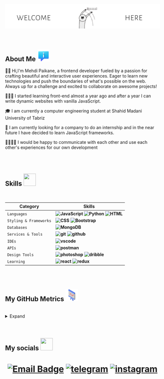 

**![Banner Image](https://github.com/paikane/paikane/blob/main/banner5.gif?raw=true](https://github.com/paikane/paikane/blob/main/banner5.gif?raw=true))**  
<br/>
<br/>
<h2>About Me <img width="40x" height="40px" src="https://github.com/paikane/paikane/blob/main/icons8-about-94.png?raw=true" /> </h2>
<p>👋🏻 Hi,I'm Mehdi Paikane, a frontend developer fueled by a passion for crafting beautiful and interactive user experiences. Eager to learn new technologies and push the boundaries of what's possible on the web. Always up for a challenge and excited to collaborate on awesome projects!</p>

<p>🧑🏻‍💻 I started learning front-end almost a year ago and after a year I can write dynamic websites with vanilla JavaScript.</p>

<p>🎓 I am currently a computer engineering student at Shahid Madani University of Tabriz</p>

<p>🎯 I am currently looking for a company to do an internship and in the near future I have decided to learn JavaScript frameworks.</p>

<p>🫱🏻‍🫲🏻 I would be happy to communicate with each other and use each other's experiences for our own development</p> 
<br/>
<br/>
<h2>Skills <img width="40x" height="40px" src="https://img.icons8.com/?size=100&id=JotyIGuwYDA8&format=png&color=000000" /> </h2>
<br/>

| Category | Skills |
| --- | --- |
| `Languages` |**![JavaScript](https://img.shields.io/badge/JavaScript-F7DF1E?style=for-the-badge&logo=javascript&logoColor=black)** **![Python](https://img.shields.io/badge/Python-3776AB?style=for-the-badge&logo=python&logoColor=white)** **![HTML](https://img.shields.io/badge/HTML5-E34F26?style=for-the-badge&logo=html5&logoColor=white)** |
| `Styling & Frameworks` | **![CSS](https://img.shields.io/badge/CSS3-1572B6?style=for-the-badge&logo=css3&logoColor=white)** **![Bootstrap](https://img.shields.io/badge/Bootstrap-563D7C?style=for-the-badge&logo=bootstrap&logoColor=white)** |
| `Databases` | **![MongoDB](https://img.shields.io/badge/MongoDB-4EA94B?style=for-the-badge&logo=mongodb&logoColor=white)** |
| `Services & Tools` | **![git](https://img.shields.io/badge/GIT-E44C30?style=for-the-badge&logo=git&logoColor=white)** **![github](	https://img.shields.io/badge/GitHub-100000?style=for-the-badge&logo=github&logoColor=white)** |
| `IDEs` | **![vscode](https://img.shields.io/badge/VS_Code-0078D4?style=for-the-badge&logo=visual%20studio%20code&logoColor=white)** |
| `APIs` | **![postman](https://img.shields.io/badge/POSTMAN-ff6633?style=for-the-badge&logo=postman&logoColor=white)** |
| `Design Tools` | **![photoshop](https://img.shields.io/badge/Adobe%20Photoshop-31A8FF?style=for-the-badge&logo=Adobe%20Photoshop&logoColor=black)** **![dribble](https://img.shields.io/badge/Dribbble-EA4C89?style=for-the-badge&logo=dribbble&logoColor=white)** |
| `Learning` | **![react](https://img.shields.io/badge/React-20232A?style=for-the-badge&logo=react&logoColor=61DAFB)** **![redux](https://img.shields.io/badge/Redux-593D88?style=for-the-badge&logo=redux&logoColor=white)** |
<br/>
<br/>
<!--<h2>Projects <img width="40x" height="40px" src="https://github.com/paikane/paikane/blob/main/icons8-news-94.png?raw=true" /> </h2>
<br/>

| Projects | Deployed Link | Repository | Tech Stack & Tools |
| ----- | --- | --- | ---- |
|`Designlyfe`|[View](readme.com)|[View](readme.com)|`HTML` `CSS`|
<br/>
<br/>-->
<h2>My GitHub Metrics <img width="40x" height="40px" src="https://github.com/paikane/paikane/blob/main/icons8-statistics-50.png?raw=true" /> </h2>
<br/>

<details>

  <summary>Expand</summary>
<br/>

  | Header 1 | Header 2 |
  | -------- | -------- |
  | ![Anurag's GitHub stats](https://github-readme-stats.vercel.app/api?username=paikane&show_icons=true&theme=transparent)    | ![Top Langs](https://github-readme-stats.vercel.app/api/top-langs/?username=paikane&langs_count=8)   |
  
</details>
<br/>
<br/>
<h2>My socials <img width="40x" height="40px" src="https://img.icons8.com/?size=100&id=CLuWGSvnuOz9&format=png&color=000000" /> </h2>
<h1 align="center">
  
[![Email Badge](https://img.shields.io/badge/Gmail-efefef?style=for-the-badge&logo=gmail&logoColor=black)](mailto:m.mehdi.paikane@gmail.com)
[![telegram](https://img.shields.io/badge/Telegram-efefef?style=for-the-badge&logo=telegram&logoColor=black)](https://t.me/paikane)
[![instagram](https://img.shields.io/badge/instagram-efefef?style=for-the-badge&logo=instagram&logoColor=black)](https://instagram.com/m.mehdi.paikane)

</h1>

<!-- THE END :) -->




